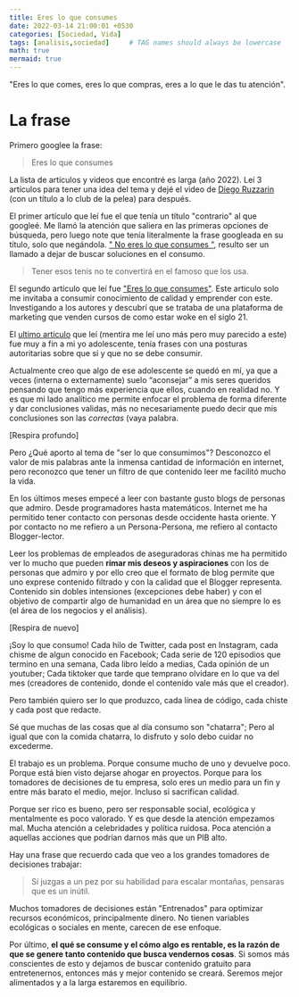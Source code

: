 ```yaml
---
title: Eres lo que consumes
date: 2022-03-14 21:00:01 +0530
categories: [Sociedad, Vida]
tags: [analisis,sociedad]     # TAG names should always be lowercase
math: true
mermaid: true
---
```


<style>
.post-content {
    text-align: justify;
}
</style>

&quot;Eres lo que comes, eres lo que compras, eres a lo que le das tu atención&quot;.

# La frase

Primero googlee la frase:

> Eres lo que consumes

La lista de artículos y videos que encontré es larga (año 2022). Leí 3 artículos para tener una idea del tema y dejé el video de [Diego Ruzzarin](https://www.youtube.com/watch?v=Vq4gZKxxsnM) (con un título a lo club de la pelea) para después.

El primer artículo que leí fue el que tenía un título &quot;contrario&quot; al que googleé. Me llamó la atención que saliera en las primeras opciones de búsqueda, pero luego note que tenía literalmente la frase googleada en su título, solo que negándola. [&quot; No eres lo que consumes &quot;](https://popurri.com.mx/entorno-social/no-eres-lo-que-consumes/), resulto ser un llamado a dejar de buscar soluciones en el consumo. 

> Tener esos tenis no te convertirá en el famoso que los usa.  

El segundo artículo que leí fue [&quot;Eres lo que consumes&quot;](https://digitalisthub.com/educacion-de-calidad-a-tu-alcance/). Este articulo solo me invitaba a consumir conocimiento de calidad y emprender con este. Investigando a los autores y descubrí que se trataba de una plataforma de marketing que venden cursos de como estar woke en el siglo 21.

El [ultimo articulo](https://niquefuerapolitica.com/2020/02/08/eres-lo-que-consumes/) que leí (mentira me leí uno más pero muy parecido a este) fue muy a fin a mi yo adolescente, tenía frases con una posturas autoritarias sobre que sí y que no se debe consumir.

Actualmente creo que algo de ese adolescente se quedó en mí, ya que a veces (interna o externamente) suelo “aconsejar” a mis seres queridos pensando que tengo más experiencia que ellos, cuando en realidad no. Y es que mi lado analítico me permite enfocar el problema de forma diferente y dar conclusiones validas, más no necesariamente puedo decir que mis conclusiones son las *correctas* (vaya palabra.

[Respira profundo]

Pero ¿Qué aporto al tema de &quot;ser lo que consumimos&quot;? Desconozco el valor de mis palabras ante la inmensa cantidad de información en internet, pero reconozco que tener un filtro de que contenido leer me facilitó mucho la vida.

En los últimos meses empecé a leer con bastante gusto blogs de personas que admiro. Desde programadores hasta matemáticos. Internet me ha permitido tener contacto con personas desde occidente hasta oriente. Y por contacto no me refiero a un Persona-Persona, me refiero al contacto Blogger-lector.

Leer los problemas de empleados de aseguradoras chinas me ha permitido ver lo mucho que pueden **rimar mis deseos y aspiraciones** con los de personas que admiro y por ello creo que el formato de blog permite que uno exprese contenido filtrado y con la calidad que el Blogger representa. Contenido sin dobles intensiones (excepciones debe haber) y con el objetivo de compartir algo de humanidad en un área que no siempre lo es (el área de los negocios y el análisis).

[Respira de nuevo]

¡Soy lo que consumo! Cada hilo de Twitter, cada post en Instagram, cada chisme de algun conocido en Facebook; Cada serie de 120 episodios que termino en una semana, Cada libro leído a medias, Cada opinión de un youtuber; Cada tiktoker que tarde que temprano olvidare en lo que va del mes (creadores de contenido, donde el contenido vale más que el creador).

Pero también quiero ser lo que produzco, cada línea de código, cada chiste y cada post que redacte.

Sé que muchas de las cosas que al día consumo son &quot;chatarra&quot;; Pero al igual que con la comida chatarra, lo disfruto y solo debo cuidar no excederme.

El trabajo es un problema. Porque consume mucho de uno y devuelve poco. Porque está bien visto dejarse ahogar en proyectos. Porque para los tomadores de decisiones de tu empresa, solo eres un medio para un fin y entre más barato el medio, mejor. Incluso si sacrifican calidad.

Porque ser rico es bueno, pero ser responsable social, ecológica y mentalmente es poco valorado. Y es que desde la atención empezamos mal. Mucha atención a celebridades y política ruidosa. Poca atención a aquellas acciones que podrían darnos más que un PIB alto. 

Hay una frase que recuerdo cada que veo a los grandes tomadores de decisiones trabajar:

> Sí juzgas a un pez por su habilidad para escalar montañas, pensaras que es un inútil.

Muchos tomadores de decisiones están &quot;Entrenados&quot; para optimizar recursos económicos, principalmente dinero. No tienen variables ecológicas o sociales en mente, carecen de ese enfoque. 

Por último, **el qué se consume y el cómo algo es rentable, es la razón de que se genere tanto contenido que busca vendernos cosas**. Si somos más conscientes de esto y dejamos de buscar contenido gratuito para entretenernos, entonces más y mejor contenido se creará. Seremos mejor alimentados y a la larga estaremos en equilibrio.


